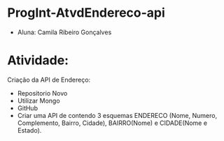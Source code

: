 # ProgInt-AtvdEndereco-api
* Aluna: Camila Ribeiro Gonçalves

# Atividade:
Criação da API de Endereço:
* Repositorio Novo
* Utilizar Mongo
* GitHub
* Criar uma API de contendo 3 esquemas ENDERECO (Nome, Numero, Complemento, Bairro, Cidade), BAIRRO(Nome) e CIDADE(Nome e Estado).
